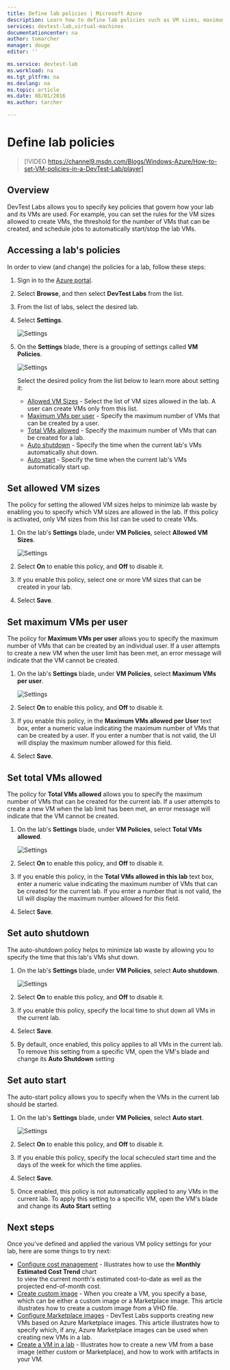 ```yaml
---
title: Define lab policies | Microsoft Azure
description: Learn how to define lab policies such as VM sizes, maximum VMs per user, and shutdown automation.
services: devtest-lab,virtual-machines
documentationcenter: na
author: tomarcher
manager: douge
editor: ''

ms.service: devtest-lab
ms.workload: na
ms.tgt_pltfrm: na
ms.devlang: na
ms.topic: article
ms.date: 08/01/2016
ms.author: tarcher

---
```

# Define lab policies
> [!VIDEO https://channel9.msdn.com/Blogs/Windows-Azure/How-to-set-VM-policies-in-a-DevTest-Lab/player]
> 
> 
> 

## Overview
DevTest Labs allows you to specify key policies that govern how your lab and its VMs are used. 
For example, you can set the rules for the VM sizes allowed to create VMs, the threshold for the number of VMs that can be created, and schedule jobs to automatically start/stop the lab VMs. 

## Accessing a lab's policies
In order to view (and change) the policies for a lab, follow these steps:

1. Sign in to the [Azure portal](http://go.microsoft.com/fwlink/p/?LinkID=525040).
2. Select **Browse**, and then select **DevTest Labs** from the list.
3. From the list of labs, select the desired lab.   
4. Select **Settings**.
   
    ![Settings](./media/devtest-lab-set-lab-policy/lab-blade-settings.png)
5. On the **Settings** blade, there is a grouping of settings called **VM Policies**. 
   
    ![Settings](./media/devtest-lab-set-lab-policy/policies.png)
   
    Select the desired policy from the list below to learn more about setting it:
   
   * [Allowed VM Sizes](#set-allowed-vm-sizes) - Select the list of VM sizes allowed in the lab. A user can create VMs only from this list.
   * [Maximum VMs per user](#set-maximum-vms-per-user) - Specify the maximum number of VMs that can be created by a user. 
   * [Total VMs allowed](#set-total-vms-allowed) - Specify the maximum number of VMs that can be created for a lab. 
   * [Auto shutdown](#set-auto-shutdown) - Specify the time when the current lab's VMs automatically shut down.
   * [Auto start](#set-auto-start) - Specify the time when the current lab's VMs automatically start up.

## Set allowed VM sizes
The policy for setting the allowed VM sizes helps to minimize lab waste by enabling you to specify which VM sizes are allowed in the lab. If this policy is activated, only VM sizes from this list can be used to create VMs.

1. On the lab's **Settings** blade, under **VM Policies**, select **Allowed VM Sizes**.
   
    ![Settings](./media/devtest-lab-set-lab-policy/allowed-vm-sizes.png)
2. Select **On** to enable this policy, and **Off** to disable it.
3. If you enable this policy, select one or more VM sizes that can be created in your lab.
4. Select **Save**.

## Set maximum VMs per user
The policy for **Maximum VMs per user** allows you to specify the maximum number of VMs that can be created by an individual user. 
If a user attempts to create a new VM when the user limit has been met, an error message will indicate that the VM cannot be created. 

1. On the lab's **Settings** blade, under **VM Policies**, select **Maximum VMs per user**.
   
    ![Settings](./media/devtest-lab-set-lab-policy/max-vms-per-user.png)
2. Select **On** to enable this policy, and **Off** to disable it.
3. If you enable this policy, in the **Maximum VMs allowed per User** text box, enter a numeric value indicating the maximum number of VMs that can be created by a user. 
   If you enter a number that is not valid, the UI will display the maximum number allowed for this field.
4. Select **Save**.

## Set total VMs allowed
The policy for **Total VMs allowed** allows you to specify the maximum number of VMs that can be created for the current lab. 
If a user attempts to create a new VM when the lab limit has been met, an error message will indicate that the VM cannot be created. 

1. On the lab's **Settings** blade, under **VM Policies**, select **Total VMs allowed**.
   
    ![Settings](./media/devtest-lab-set-lab-policy/total-vms-allowed.png)
2. Select **On** to enable this policy, and **Off** to disable it.
3. If you enable this policy, in the **Total VMs allowed in this lab** text box, enter a numeric value indicating the maximum number of VMs that can be created for the current lab. 
   If you enter a number that is not valid, the UI will display the maximum number allowed for this field.
4. Select **Save**.

## Set auto shutdown
The auto-shutdown policy helps to minimize lab waste by allowing you to specify the time that this lab's VMs shut down.

1. On the lab's **Settings** blade, under **VM Policies**, select **Auto shutdown**.
   
    ![Settings](./media/devtest-lab-set-lab-policy/auto-shutdown.png)
2. Select **On** to enable this policy, and **Off** to disable it.
3. If you enable this policy, specify the local time to shut down all VMs in the current lab.
4. Select **Save**.
5. By default, once enabled, this policy applies to all VMs in the current lab. To remove this setting from a specific VM, open the VM's blade and change its **Auto Shutdown** setting 

## Set auto start
The auto-start policy allows you to specify when the VMs in the current lab should be started.  

1. On the lab's **Settings** blade, under **VM Policies**, select **Auto start**.
   
    ![Settings](./media/devtest-lab-set-lab-policy/auto-start.png)
2. Select **On** to enable this policy, and **Off** to disable it.
3. If you enable this policy, specify the local scheculed start time and the days of the week for which the time applies. 
4. Select **Save**.
5. Once enabled, this policy is not automatically applied to any VMs in the current lab. To apply this setting to a specific VM, open the VM's blade and change its **Auto Start** setting 

## Next steps
Once you've defined and applied the various VM policy settings for your lab, here are some things to try next:

* [Configure cost management](devtest-lab-configure-cost-management.md) - Illustrates how to use the **Monthly Estimated Cost Trend** chart  
  to view the current month's estimated cost-to-date as well as the projected end-of-month cost.
* [Create custom image](devtest-lab-create-template.md) - When you create a VM, you specify a base, which can be either a custom image or a Marketplace image. This article illustrates
  how to create a custom image from a VHD file.
* [Configure Marketplace images](devtest-lab-configure-marketplace-images.md) - DevTest Labs supports creating new VMs based on Azure Marketplace images. This article
  illustrates how to specify which, if any, Azure Marketplace images can be used when creating new VMs in a lab.
* [Create a VM in a lab](devtest-lab-add-vm-with-artifacts.md) - Illustrates how to create a new VM from a base image (either custom or Marketplace), and how to work with
  artifacts in your VM.

